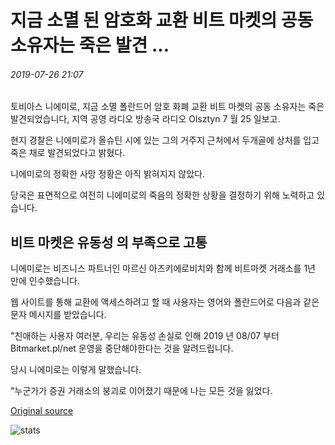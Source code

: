 # 지금 소멸 된 암호화 교환 비트 마켓의 공동 소유자는 죽은 발견 ...

###### 2019-07-26 21:07

토비아스 니에미로, 지금 소멸 폴란드어 암호 화폐 교환 비트 마켓의 공동 소유자는 죽은 발견되었습니다, 지역 공영 라디오 방송국 라디오 Olsztyn 7 월 25 일보고.

현지 경찰은 니에미로가 올슈틴 시에 있는 그의 거주지 근처에서 두개골에 상처를 입고 죽은 채로 발견되었다고 밝혔다.

니에미로의 정확한 사망 정황은 아직 밝혀지지 않았다.

당국은 표면적으로 여전히 니에미로의 죽음의 정확한 상황을 결정하기 위해 노력하고 있습니다.

## 비트 마켓은 유동성 의 부족으로 고통

니에미로는 비즈니스 파트너인 마르신 아즈키에로비치와 함께 비트마켓 거래소를 1년 만에 인수했습니다.

웹 사이트를 통해 교환에 액세스하려고 할 때 사용자는 영어와 폴란드어로 다음과 같은 문자 메시지를 받았습니다.

"친애하는 사용자 여러분, 우리는 유동성 손실로 인해 2019 년 08/07 부터 Bitmarket.pl/net 운영을 중단해야한다는 것을 알려드립니다.

당시 니에미로는 이렇게 말했습니다.

"누군가가 증권 거래소의 붕괴로 이어졌기 때문에 나는 모든 것을 잃었다.

[Original source](https://cointelegraph.com/news/co-owner-of-now-defunct-crypto-exchange-bitmarket-found-dead)

![stats](https://c.statcounter.com/11760860/0/a89fa40b/1/ "stats")